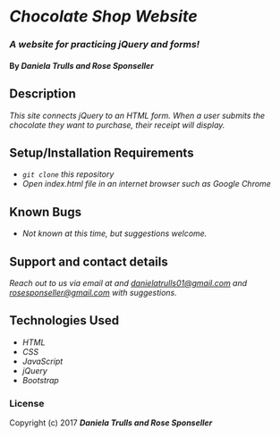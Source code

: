 # _Chocolate Shop Website_

### _A website for practicing jQuery and forms!_

#### By _**Daniela Trulls and Rose Sponseller**_

## Description

_This site connects jQuery to an HTML form. When a user submits the chocolate they want to purchase, their receipt will display._

## Setup/Installation Requirements

* _`git clone` this repository_
* _Open index.html file in an internet browser such as Google Chrome_

## Known Bugs

* _Not known at this time, but suggestions welcome._

## Support and contact details

_Reach out to us via email at and danielatrulls01@gmail.com and rosesponseller@gmail.com with suggestions._

## Technologies Used

* _HTML_
* _CSS_
* _JavaScript_
* _jQuery_
* _Bootstrap_

### License

Copyright (c) 2017 **_Daniela Trulls and Rose Sponseller_**
